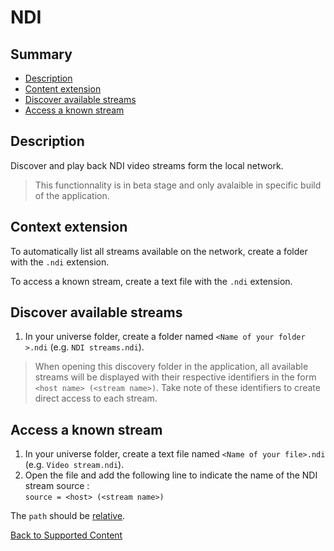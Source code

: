 # NDI

## Summary
* [Description](#description)
* [Content extension](#content-extension)
* [Discover available streams](#discover-available-streams)
* [Access a known stream](#access-a-known-stream)

## Description

Discover and play back NDI video streams form the local network.

> This functionnality is in beta stage and only avalaible in specific build of the application.

## Context extension

To automatically list all streams available on the network, create a folder with the `.ndi` extension.

To access a known stream, create a text file with the `.ndi` extension.


## Discover available streams

1. In your universe folder, create a folder named `<Name of your folder >.ndi` (e.g. `NDI streams.ndi`).

> When opening this discovery folder in the application, all available streams will be displayed with their respective identifiers in the form `<host name> (<stream name>)`. Take note of these identifiers to create direct access to each stream.

## Access a known stream

1. In your universe folder, create a text file named `<Name of your file>.ndi` (e.g. `Video stream.ndi`).
2. Open the file and add the following line to indicate the name of the NDI stream source : <br/>
`source = <host> (<stream name>)`

The `path` should be [relative](https://docs.microsoft.com/en-US/dotnet/standard/io/file-path-formats). 


[Back to Supported Content](index.md)

